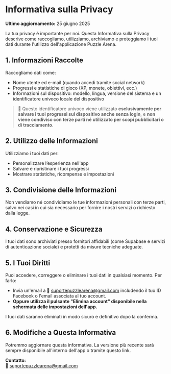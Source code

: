 # Informativa sulla Privacy

**Ultimo aggiornamento:** 25 giugno 2025

La tua privacy è importante per noi. Questa Informativa sulla Privacy descrive come raccogliamo, utilizziamo, archiviamo e proteggiamo i tuoi dati durante l'utilizzo dell'applicazione Puzzle Arena.

## 1. Informazioni Raccolte

Raccogliamo dati come:

- Nome utente ed e-mail (quando accedi tramite social network)
- Progressi e statistiche di gioco (XP, monete, obiettivi, ecc.)
- Informazioni sul dispositivo: modello, lingua, versione del sistema e un identificatore univoco locale del dispositivo

> 🔐 Questo identificatore univoco viene utilizzato **esclusivamente per salvare i tuoi progressi sul dispositivo anche senza login**, e **non viene condiviso con terze parti né utilizzato per scopi pubblicitari o di tracciamento**.

## 2. Utilizzo delle Informazioni

Utilizziamo i tuoi dati per:

- Personalizzare l’esperienza nell'app
- Salvare e ripristinare i tuoi progressi
- Mostrare statistiche, ricompense e impostazioni

## 3. Condivisione delle Informazioni

Non vendiamo né condividiamo le tue informazioni personali con terze parti, salvo nei casi in cui sia necessario per fornire i nostri servizi o richiesto dalla legge.

## 4. Conservazione e Sicurezza

I tuoi dati sono archiviati presso fornitori affidabili (come Supabase e servizi di autenticazione sociale) e protetti da misure tecniche adeguate.

## 5. I Tuoi Diritti

Puoi accedere, correggere o eliminare i tuoi dati in qualsiasi momento. Per farlo:

- Invia un'email a 📩 suportepuzzlearena@gmail.com includendo il tuo ID Facebook o l'email associata al tuo account.
- **Oppure utilizza il pulsante "Elimina account" disponibile nella schermata delle impostazioni dell'app.**

I tuoi dati saranno eliminati in modo sicuro e definitivo dopo la conferma.

## 6. Modifiche a Questa Informativa

Potremmo aggiornare questa informativa. La versione più recente sarà sempre disponibile all'interno dell'app o tramite questo link.

**Contatto:**  
📩 suportepuzzlearena@gmail.com

